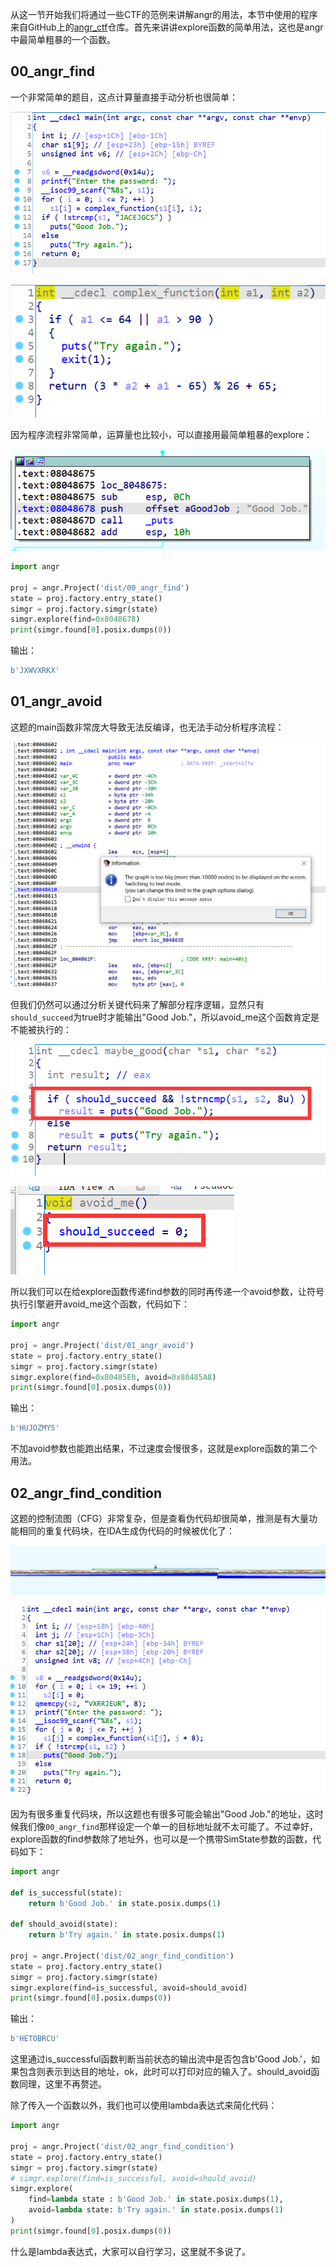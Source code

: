 从这一节开始我们将通过一些CTF的范例来讲解angr的用法，本节中使用的程序来自GitHub上的[angr_ctf](https://github.com/jakespringer/angr_ctf)仓库。首先来讲讲explore函数的简单用法，这也是angr中最简单粗暴的一个函数。

## 00_angr_find

一个非常简单的题目，这点计算量直接手动分析也很简单：

![image-20211003114049432](img/image-20211003114049432.png)

![image-20211003114100866](img/image-20211003114100866.png)

因为程序流程非常简单，运算量也比较小，可以直接用最简单粗暴的explore：

![image-20211003114935901](img/image-20211003114935901.png)

```python
import angr

proj = angr.Project('dist/00_angr_find')
state = proj.factory.entry_state()
simgr = proj.factory.simgr(state)
simgr.explore(find=0x8048678)
print(simgr.found[0].posix.dumps(0))
```

输出：

```python
b'JXWVXRKX'
```

## 01_angr_avoid

这题的main函数非常庞大导致无法反编译，也无法手动分析程序流程：

![image-20211003121247604](img/image-20211003121247604.png)

但我们仍然可以通过分析关键代码来了解部分程序逻辑，显然只有`should_succeed`为true时才能输出"Good Job."，所以avoid_me这个函数肯定是不能被执行的：

![image-20211003211539074](img/image-20211003211539074.png)

![image-20211003211549993](img/image-20211003211549993.png)

所以我们可以在给explore函数传递find参数的同时再传递一个avoid参数，让符号执行引擎避开avoid_me这个函数，代码如下：

```python
import angr

proj = angr.Project('dist/01_angr_avoid')
state = proj.factory.entry_state()
simgr = proj.factory.simgr(state)
simgr.explore(find=0x80485E0, avoid=0x80485A8)
print(simgr.found[0].posix.dumps(0))
```

输出：

```python
b'HUJOZMYS'
```

不加avoid参数也能跑出结果，不过速度会慢很多，这就是explore函数的第二个用法。

## 02_angr_find_condition

这题的控制流图（CFG）非常复杂，但是查看伪代码却很简单，推测是有大量功能相同的重复代码块，在IDA生成伪代码的时候被优化了：

![image-20211003213024938](img/image-20211003213024938.png)

![image-20211003213039809](img/image-20211003213039809.png)

因为有很多重复代码块，所以这题也有很多可能会输出"Good Job."的地址，这时候我们像`00_angr_find`那样设定一个单一的目标地址就不太可能了。不过幸好，explore函数的find参数除了地址外，也可以是一个携带SimState参数的函数，代码如下：

```python
import angr

def is_successful(state):
    return b'Good Job.' in state.posix.dumps(1)

def should_avoid(state):
    return b'Try again.' in state.posix.dumps(1)

proj = angr.Project('dist/02_angr_find_condition')
state = proj.factory.entry_state()
simgr = proj.factory.simgr(state)
simgr.explore(find=is_successful, avoid=should_avoid)
print(simgr.found[0].posix.dumps(0))
```

输出：

```python
b'HETOBRCU'
```

这里通过is_successful函数判断当前状态的输出流中是否包含b'Good Job.'，如果包含则表示到达目的地址，ok，此时可以打印对应的输入了。should_avoid函数同理，这里不再赘述。

除了传入一个函数以外，我们也可以使用lambda表达式来简化代码：

```python
import angr

proj = angr.Project('dist/02_angr_find_condition')
state = proj.factory.entry_state()
simgr = proj.factory.simgr(state)
# simgr.explore(find=is_successful, avoid=should_avoid)
simgr.explore(
    find=lambda state : b'Good Job.' in state.posix.dumps(1),
    avoid=lambda state: b'Try again.' in state.posix.dumps(1)
)
print(simgr.found[0].posix.dumps(0))
```

什么是lambda表达式，大家可以自行学习，这里就不多说了。